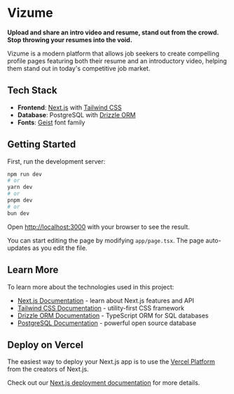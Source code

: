# Vizume

**Upload and share an intro video and resume, stand out from the crowd. Stop throwing your resumes into the void.**

Vizume is a modern platform that allows job seekers to create compelling profile pages featuring both their resume and an introductory video, helping them stand out in today's competitive job market.

## Tech Stack

- **Frontend**: [Next.js](https://nextjs.org) with [Tailwind CSS](https://tailwindcss.com)
- **Database**: PostgreSQL with [Drizzle ORM](https://orm.drizzle.team)
- **Fonts**: [Geist](https://vercel.com/font) font family

## Getting Started

First, run the development server:

```bash
npm run dev
# or
yarn dev
# or
pnpm dev
# or
bun dev
```

Open [http://localhost:3000](http://localhost:3000) with your browser to see the result.

You can start editing the page by modifying `app/page.tsx`. The page auto-updates as you edit the file.

## Learn More

To learn more about the technologies used in this project:

- [Next.js Documentation](https://nextjs.org/docs) - learn about Next.js features and API
- [Tailwind CSS Documentation](https://tailwindcss.com/docs) - utility-first CSS framework
- [Drizzle ORM Documentation](https://orm.drizzle.team/docs/overview) - TypeScript ORM for SQL databases
- [PostgreSQL Documentation](https://www.postgresql.org/docs/) - powerful open source database

## Deploy on Vercel

The easiest way to deploy your Next.js app is to use the [Vercel Platform](https://vercel.com/new?utm_medium=default-template&filter=next.js&utm_source=create-next-app&utm_campaign=create-next-app-readme) from the creators of Next.js.

Check out our [Next.js deployment documentation](https://nextjs.org/docs/app/building-your-application/deploying) for more details.
